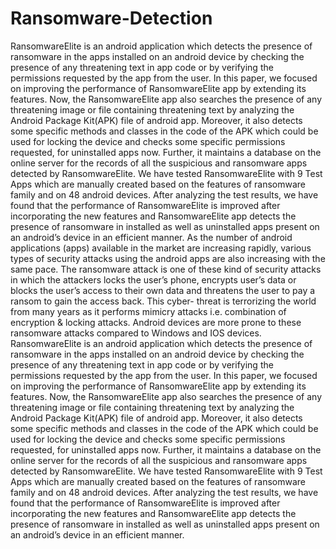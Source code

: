 # Ransomware-Detection
RansomwareElite is an android application which detects the presence of ransomware in the apps installed on an android device by checking the presence of any threatening text in app code or by verifying the permissions requested by the app from the user. In this paper, we focused on improving the performance of RansomwareElite app by extending its features. Now, the RansomwareElite app also searches the presence of any threatening image or file containing threatening text by analyzing the Android Package Kit(APK) file of android app. Moreover, it also detects some specific methods and classes in the code of the APK which could be used for locking the device and checks some specific permissions requested, for uninstalled apps now. Further, it maintains a database on the online server for the records of all the suspicious and ransomware apps detected by RansomwareElite. We have tested RansomwareElite with 9 Test Apps which are manually created based on the features of ransomware family and on 48 android devices. After analyzing the test results, we have found that the performance of RansomwareElite is improved after incorporating the new features and RansomwareElite app detects the presence of ransomware in installed as well as uninstalled apps present on an android’s device in an efficient manner.
As the number of android applications (apps) available in the market are increasing rapidly, various types of security attacks using the android apps are also increasing with the same
pace. The ransomware attack is one of these kind of security attacks in which the attackers locks the user’s phone, encrypts user’s data or blocks the user’s access to their own data and threatens the user to pay a ransom to gain the access back. This cyber-
threat is terrorizing the world from many years as it performs mimicry attacks i.e. combination of encryption & locking attacks. Android devices are more prone to these ransomware attacks compared to Windows and IOS devices. RansomwareElite is an
android application which detects the presence of ransomware in the apps installed on an android device by checking the presence of any threatening text in app code or by verifying the permissions requested by the app from the user. In this paper, we focused on
improving the performance of RansomwareElite app by extending its features. Now, the RansomwareElite app also searches the presence of any threatening image or file containing threatening text by analyzing the Android Package Kit(APK) file of android
app. Moreover, it also detects some specific methods and classes in the code of the APK which could be used for locking the device and checks some specific permissions requested, for uninstalled apps now. Further, it maintains a database on the online server
for the records of all the suspicious and ransomware apps detected by RansomwareElite. We have tested RansomwareElite with 9 Test Apps which are manually created based on the features of ransomware family and on 48 android devices. After
analyzing the test results, we have found that the performance of RansomwareElite is improved after incorporating the new features and RansomwareElite app detects the presence of ransomware in installed as well as uninstalled apps present on an android’s device
in an efficient manner.
